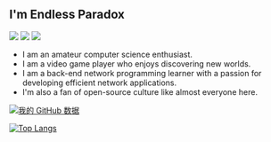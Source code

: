 ## I'm Endless Paradox
![](https://img.shields.io/badge/main%20language-c%2B%2B-00599C?logo=c%2B%2B) ![](https://img.shields.io/badge/second%20language-Java-000000?logo=java) ![](https://img.shields.io/badge/major-network%20programming-E95420?logo=ubuntu) 

- I am an amateur computer science enthusiast.
- I am a video game player who enjoys discovering new worlds.
- I am a back-end network programming learner with a passion for developing efficient network applications.
- I'm also a fan of open-source culture like almost everyone here.

[![我的 GitHub 数据](https://github-readme-stats.vercel.app/api?username=Lambert-Rao&show_icons=true)](https://github.com/Lambert-Rao)

[![Top Langs](https://github-readme-stats.vercel.app/api/top-langs/?username=lambert-rao&layout=compact&hide=c)](https://github.com/anuraghazra/github-readme-stats)
